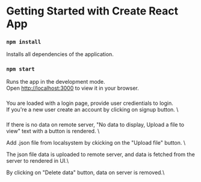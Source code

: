 # Getting Started with Create React App


### `npm install` 

Installs all dependencies of the application.

### `npm start`

Runs the app in the development mode.\
Open [http://localhost:3000](http://localhost:3000) to view it in your browser.


### 

You are loaded with a login page, provide user credientials to login. \
If you're a new user create an account by clicking on signup button. \

###

If there is no data on remote server, "No data to display, Upload a file to view" text with a button is rendered. \

Add .json file from localsystem by ckicking on the "Upload file" button. \

The json file data is uploaded to remote server, and data is fetched from the server to rendered in UI.\

By clicking on "Delete data" button, data on server is removed.\







